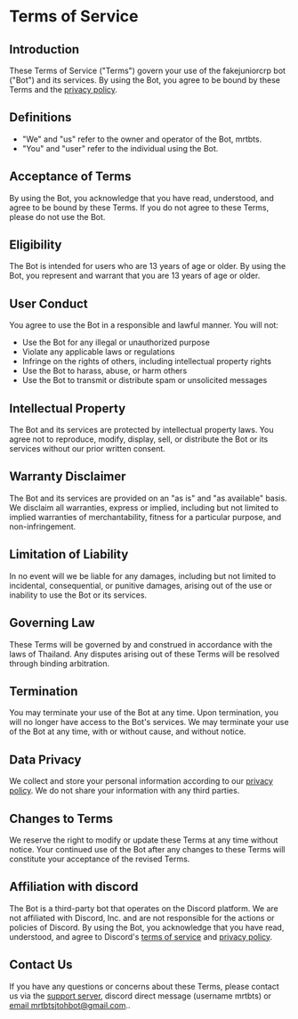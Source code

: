 # Terms of Service
## Introduction
These Terms of Service ("Terms") govern your use of the fakejuniorcrp bot ("Bot") and its services. By using the Bot, you agree to be bound by these Terms and the [privacy policy](privacy-policy).
## Definitions
- "We" and "us" refer to the owner and operator of the Bot, mrtbts.
- "You" and "user" refer to the individual using the Bot.

## Acceptance of Terms
By using the Bot, you acknowledge that you have read, understood, and agree to be bound by these Terms. If you do not agree to these Terms, please do not use the Bot.
## Eligibility
The Bot is intended for users who are 13 years of age or older. By using the Bot, you represent and warrant that you are 13 years of age or older.
## User Conduct
You agree to use the Bot in a responsible and lawful manner. You will not:
- Use the Bot for any illegal or unauthorized purpose
- Violate any applicable laws or regulations
- Infringe on the rights of others, including intellectual property rights
- Use the Bot to harass, abuse, or harm others
- Use the Bot to transmit or distribute spam or unsolicited messages

## Intellectual Property
The Bot and its services are protected by intellectual property laws. You agree not to reproduce, modify, display, sell, or distribute the Bot or its services without our prior written consent.
## Warranty Disclaimer
The Bot and its services are provided on an "as is" and "as available" basis. We disclaim all warranties, express or implied, including but not limited to implied warranties of merchantability, fitness for a particular purpose, and non-infringement.
## Limitation of Liability
In no event will we be liable for any damages, including but not limited to incidental, consequential, or punitive damages, arising out of the use or inability to use the Bot or its services.
## Governing Law
These Terms will be governed by and construed in accordance with the laws of Thailand. Any disputes arising out of these Terms will be resolved through binding arbitration.
## Termination
You may terminate your use of the Bot at any time. Upon termination, you will no longer have access to the Bot's services. We may terminate your use of the Bot at any time, with or without cause, and without notice.
## Data Privacy
We collect and store your personal information according to our [privacy policy](privacy-policy). We do not share your information with any third parties.
## Changes to Terms
We reserve the right to modify or update these Terms at any time without notice. Your continued use of the Bot after any changes to these Terms will constitute your acceptance of the revised Terms.
## Affiliation with discord
The Bot is a third-party bot that operates on the Discord platform. We are not affiliated with Discord, Inc. and are not responsible for the actions or policies of Discord. By using the Bot, you acknowledge that you have read, understood, and agree to Discord's [terms of service](https://discord.com/terms) and [privacy policy](https://discord.com/privacy).
## Contact Us
If you have any questions or concerns about these Terms, please contact us via the [support server](https://discord.gg/KAPpUZN7gY), discord direct message (username mrtbts) or [email mrtbtsjtohbot@gmail.com](mailto:mrtbtsjtohbot@gmail.com)..